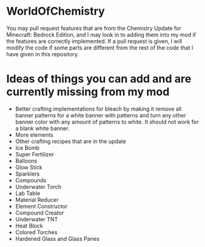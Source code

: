 # WorldOfChemistry
You may pull request features that are from the Chemistry Update for Minecraft: Bedrock Edition, and I may look in to adding them into my mod if the features are correctly implemented. If a pull request is given, I will modify the code if some parts are different from the rest of the code that I have given in this repository.

# Ideas of things you can add and are currently missing from my mod
* Better crafting implementations for bleach by making it remove all banner patterns for a white banner with patterns and turn any other banner color with any amount of patterns to white. It should not work for a blank white banner.
* More elements
* Other crafting recipes that are in the update
* Ice Bomb
* Super Fertilizer
* Balloons
* Glow Stick
* Sparklers
* Compounds
* Underwater Torch
* Lab Table
* Material Reducer
* Element Constructor
* Compound Creator
* Underwater TNT
* Heat Block
* Colored Torches
* Hardened Glass and Glass Panes
